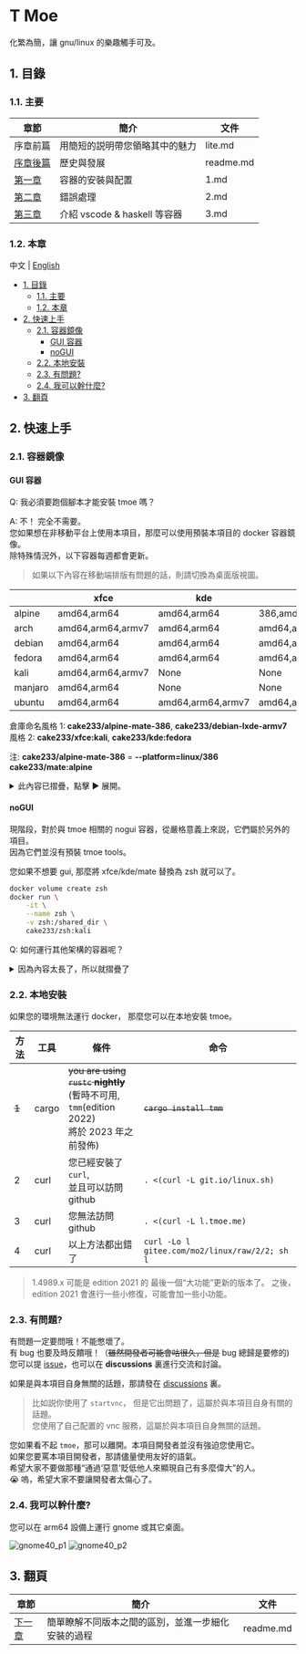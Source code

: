 # T Moe

化繁為簡，讓 gnu/linux 的樂趣觸手可及。

## 1. 目錄

### 1.1. 主要

| 章節                    | 簡介                           | 文件      |
| ----------------------- | ------------------------------ | --------- |
| 序章前篇                | 用簡短的説明帶您領略其中的魅力 | lite.md   |
| [序章後篇](./readme.md) | 歷史與發展                     | readme.md |
| [第一章](./1.md)        | 容器的安裝與配置               | 1.md      |
| [第二章](./2.md)        | 錯誤處理                       | 2.md      |
| [第三章](./3.md)        | 介紹 vscode & haskell 等容器   | 3.md      |

### 1.2. 本章

中文 | [English](../../../Readme.md)

- [1. 目錄](#1-目錄)
  - [1.1. 主要](#11-主要)
  - [1.2. 本章](#12-本章)
- [2. 快速上手](#2-快速上手)
  - [2.1. 容器鏡像](#21-容器鏡像)
    - [GUI 容器](#gui-容器)
    - [noGUI](#nogui)
  - [2.2. 本地安裝](#22-本地安裝)
  - [2.3. 有問題?](#23-有問題)
  - [2.4. 我可以幹什麼?](#24-我可以幹什麼)
- [3. 翻頁](#3-翻頁)

## 2. 快速上手

### 2.1. 容器鏡像

#### GUI 容器

Q: 我必須要跑個腳本才能安裝 tmoe 嗎？

A: 不！ 完全不需要。  
您如果想在非移動平台上使用本項目，那麼可以使用預裝本項目的 docker 容器鏡像。  
除特殊情況外，以下容器每週都會更新。

> 如果以下內容在移動端排版有問題的話，則請切換為桌面版視圖。

|         | xfce              | kde               | mate                  | lxqt        | cutefish          | lxde      |
| ------- | ----------------- | ----------------- | --------------------- | ----------- | ----------------- | --------- |
| alpine  | amd64,arm64       | amd64,arm64       | 386,amd64,arm64,armv7 | None        | None              | None      |
| arch    | amd64,arm64,armv7 | amd64,arm64       | amd64,arm64           | None        | amd64,arm64,armv7 | None      |
| debian  | amd64,arm64       | amd64,arm64       | amd64,arm64           | None        | None              | 386,armv7 |
| fedora  | amd64,arm64       | amd64,arm64       | amd64,arm64           | amd64,arm64 | None              | None      |
| kali    | amd64,arm64,armv7 | None              | None                  | None        | None              | None      |
| manjaro | amd64,arm64       | None              | None                  | None        | None              | None      |
| ubuntu  | amd64,arm64       | amd64,arm64,armv7 | amd64,arm64           | amd64,arm64 | None              | None      |

倉庫命名風格 1: **cake233/alpine-mate-386**, **cake233/debian-lxde-armv7**  
風格 2: **cake233/xfce:kali**, **cake233/kde:fedora**

注: **cake233/alpine-mate-386** = **--platform=linux/386 cake233/mate:alpine**

<details>  
  <summary>此內容已摺疊，點擊 ▶️ 展開。</summary>

~~你如果哪天想不開，想要幹傻事，在服務器上安裝桌面環境，那可以考慮一下 tmoe 的 GUI 容器。~~

假設您的 host(宿主機)是 debian 系的發行版（例如 ubuntu, mint 或 kali）

先安裝 docker

```sh
sudo apt update
sudo apt install docker.io

WHOAMI=$(id -un)
sudo adduser $WHOAMI docker
# then reboot
```

然後用 alpine 試試水

```sh
docker run \
    -it \
    --rm \
    --shm-size=512M \
    -p 36081:36080 \
    cake233/xfce:alpine
```

進入容器後，輸入 `tmoe`，並按下回車，接着選擇語言環境，再選擇 tools，接着退出。  
然後運行 `novnc`, 最後打開瀏覽器，輸入 `http://您的IP地址:36081`

如果需要將 novnc 容器暴露到公網的話，那麼不建議對其使用 `-p` 參數（暴露 36081 端口），建議走 nginx 的 443 端口。  
請新建一個網絡，將 novnc 容器 與 nginx 容器置於同一網絡，併為前者設置 `network-alias`(網絡別名), 最後用 nginx 給它加上一層認證（例如`auth_basic_user_file pw_file;`）並配置 reverse proxy。  
注：proxy_pass 那裏要寫 `http://novnc容器的網絡別名:36080;`  
如果 nginx 那裏套了 tls 證書，那麼訪問地址就是 `https://您在nginx中配置的novnc的域名:端口`。（若端口為 443，則無需加 **:端口** ）  
注 2： 若您在 nginx 中配置了 novnc 的域名，則處於相同網絡環境下的 nginx 和 novnc 必須同時運行。 若 novnc 沒有運行，則 nginx 的配置會加載失敗，這可能會導致 nginx 無法正常運行。  
如果您對 nginx + novnc 這塊有疑問的話，請前往本項目的 [github disscussion](https://github.com/2moe/tmoe-linux/discussions) 發表話題。

您也可以使用普通的 vnc 客户端來連接，不過這時候 tcp 端口就不是 36081 了。

```sh
docker run \
    -it \
    --shm-size=1G \
    -p 5903:5902 \
    -u 1000:1000 \
    --name uuu-mate \
    cake233/mate:ubuntu
```

對於 debian 系發行版，執行 `su -c "adduser yourusername"` 創建新用户，先輸入默認 root 密碼： **root**，然後設置新用户的密碼。
設置完密碼後，執行 `su -c "adduser yourusername sudo"` 將您的用户加入到 sudo 用户組。  
注 1：其他發行版與 debian 系不同。  
注 2：您可以手動安裝並換用其他類似於 `sudo` 的工具，例如：`doas` 或 `calife`。  
注 3：不一定要在容器內部開 vnc, 您可以在宿主或另一個容器開 vnc 服務，不過這樣做會稍微麻煩一點。

執行完 `startvnc` 命令後，打開 vnc 客户端，並輸入 `您的IP:5903`

接下來將介紹一下桌面用户（非服務器用户）如何使用這些 GUI 容器。  
將 docker 容器當作虛擬機來用或許是一種錯誤的用法。  
實際上，對於 GUI 桌面容器，開發者更推薦您使用 systemd-nspawn，而不是 docker。

以下只是簡單介紹，實際需要做更多的修改。
注： 有一些優秀的項目，如 x11docker，它們可以幫你做得更好。

對於 宿主 為 xorg 的環境:  
在 宿主 中授予當前用户 xhost 權限。

```sh
xhost +SI:localuser:$(id -un)
```

```sh
_UID="$(id -u)"
_GID="$(id -g)"

docker run \
    -it \
    --rm \
    -u $_UID:$_GID \
    --shm-size=1G \
    -v $XDG_RUNTIME_DIR/pulse/native:/run/pulse.sock \
    -e PULSE_SERVER=unix:/run/pulse.sock \
    -e DISPLAY=$DISPLAY \
    -v /tmp/.X11-unix:/tmp/.X11-unix \
    cake233/kde:ubuntu
```

在容器內部創建一個與宿主用户同名的用户。  
最後啓動 dbus-daemon， 並運行特定 Xsession，例如 `/etc/X11/xinit/Xsession`

對於 宿主 為 wayland 的環境，您需要對 docker 執行更多的操作。
例如：設置 WAYLAND_DISPLAY 變量，`-e WAYLAND_DISPLAY=$WAYLAND_DISPLAY`  
設置 XDG_RUNTIME_DIR 環境變量  
`-e XDG_RUNTIME_DIR=$XDG_RUNTIME_DIR`  
綁定宿主的 wayland socket  
`-v $XDG_RUNTIME_DIR/$WAYLAND_DISPLAY:$XDG_RUNTIME_DIR/$WAYLAND_DISPLAY`  
設置其他與 wayland 相關的環境變量  
`-e QT_QPA_PLATFORM=wayland`

注：您如果想要在隔離環境（容器/沙盒）中運行 GUI 應用，那麼使用 `flatpak` 等成熟的方案可能會更好。

</details>

#### noGUI

現階段，對於與 tmoe 相關的 nogui 容器，從嚴格意義上來説，它們屬於另外的項目。  
因為它們並沒有預裝 tmoe tools。

您如果不想要 gui, 那麼將 xfce/kde/mate 替換為 zsh 就可以了。

```sh
docker volume create zsh
docker run \
    -it \
    --name zsh \
    -v zsh:/shared_dir \
    cake233/zsh:kali
```

Q: 如何運行其他架構的容器呢？

<details>  
  <summary>因為內容太長了，所以就摺疊了</summary>

A: 安裝 qemu-user-static

```sh
sudo apt install binfmt-support qemu-user-static
```

接下來輪到 tmoe 相關項目中，更新最積極的容器倉庫登場了。

> 注：以下容器每週更新兩次  
> docker-hub repo: cake233/rust  
> nightly(gnu): amd64, arm64, armv7, riscv64, ppc64le, s390x, mips64le  
> nightly(musl): amd64, arm64

注：對於 rust 交叉編譯，開發者更推薦使用 `cross-rs`, 而不是像下面的例子那樣。

```sh
_UID="$(id -u)"
_GID="$(id -g)"
mkdir -p tmp

# 若本地存在 hello 項目，則可跳過這一步。
docker run \
    -t \
    --rm \
    -u "$_UID":"$_GID" \
    -v "$PWD"/tmp:/app \
    -w /app \
    cake233/rust-riscv64 \
    cargo new hello

# build
docker run \
    -t \
    --rm \
    -u "$_UID":"$_GID" \
    -v "$PWD"/tmp/hello:/app \
    -w /app \
    cake233/rust-riscv64 \
    cargo b --release

# check file

FILE="tmp/hello/target/release/hello"

file "$FILE"
# output: tmp/hello/target/release/hello: ELF 64-bit LSB pie executable, UCB RISC-V, RVC, double-float ABI, version 1 (SYSV), dynamically linked, interpreter /lib/ld-linux-riscv64-lp64d.so.1 ...

cat >>tmp/hello/Cargo.toml<<-'EOF'
[profile.release]
lto = "fat"
debug = false
strip = true
panic = "abort"
opt-level = "z"
EOF

docker run \
    -t \
    --rm \
    -u "$_UID":"$_GID" \
    -v "$PWD"/tmp/hello:/app \
    -w /app \
    --platform linux/arm64 \
    cake233/rust:musl \
    cargo b --release

file "$FILE"
# output: tmp/hello/target/release/hello: ELF 64-bit LSB executable, ARM aarch64, version 1 (SYSV), statically linked, stripped
```

</details>

### 2.2. 本地安裝

如果您的環境無法運行 docker， 那麼您可以在本地安裝 tmoe。

| 方法  | 工具  | 條件                                                                                                   | 命令                                           |
| ----- | ----- | ------------------------------------------------------------------------------------------------------ | ---------------------------------------------- |
| ~~1~~ | cargo | ~~you are using `rustc` **nightly**~~ </br>(暫時不可用, `tmm`(edition 2022) </br>將於 2023 年之前發佈) | ~~`cargo install tmm`~~                        |
| 2     | curl  | 您已經安裝了 `curl`,</br> 並且可以訪問 github                                                          | `. <(curl -L git.io/linux.sh)`                 |
| 3     | curl  | 您無法訪問 github                                                                                      | `. <(curl -L l.tmoe.me)`                       |
| 4     | curl  | 以上方法都出錯了                                                                                       | `curl -Lo l gitee.com/mo2/linux/raw/2/2; sh l` |

> 1.4989.x 可能是 edition 2021 的 最後一個“大功能”更新的版本了。
> 之後，edition 2021 會進行一些小修復，可能會加一些小功能。

<!--  | 1     | cargo                                                                                                                                 | you have `cargo` installed                  | `cargo install tmoe` | -->

### 2.3. 有問題?

有問題一定要問哦！不能憋壞了。  
有 bug 也要及時反饋哦！（~~雖然開發者可能會咕很久，但是~~ bug 總歸是要修的)  
您可以提 [issue](https://github.com/2moe/tmoe-linux/issues/new/choose)，也可以在 **discussions** 裏進行交流和討論。

如果是與本項目自身無關的話題，那請發在 [discussions](https://github.com/2moe/tmoe-linux/discussions) 裏。

> 比如説你使用了 `startvnc`， 但是它出問題了，這屬於與本項目自身有關的話題。  
> 您使用了自己配置的 vnc 服務，這屬於與本項目自身無關的話題。

您如果看不起 `tmoe`，那可以離開。本項目開發者並沒有強迫您使用它。  
如果您要罵本項目開發者，那請儘量使用友好的語氣。  
希望大家不要做那種“通過‘惡意’貶低他人來顯現自己有多麼偉大”的人。  
😭 嗚，希望大家不要讓開發者太傷心了。

### 2.4. 我可以幹什麼?

您可以在 arm64 設備上運行 gnome 或其它桌面。

![gnome40_p1](https://images.gitee.com/uploads/images/2021/0806/224412_07b5cd5b_5617340.png "Screenshot_20210806-221622.png")
![gnome40_p2](https://images.gitee.com/uploads/images/2021/0806/224423_fa8285a5_5617340.png "Screenshot_20210806-222714.png")

## 3. 翻頁

| 章節                  | 簡介                                               | 文件      |
| --------------------- | -------------------------------------------------- | --------- |
| [下一章](./readme.md) | 簡單瞭解不同版本之間的區別，並進一步細化安裝的過程 | readme.md |
